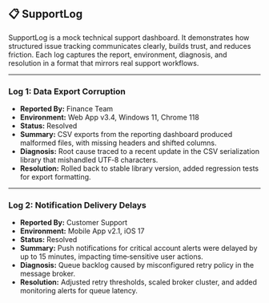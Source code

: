 ## 📋 SupportLog

SupportLog is a mock technical support dashboard. It demonstrates how structured issue tracking communicates clearly, builds trust, and reduces friction. Each log captures the report, environment, diagnosis, and resolution in a format that mirrors real support workflows.

---

### Log 1: Data Export Corruption
- **Reported By:** Finance Team  
- **Environment:** Web App v3.4, Windows 11, Chrome 118  
- **Status:** Resolved  
- **Summary:** CSV exports from the reporting dashboard produced malformed files, with missing headers and shifted columns.  
- **Diagnosis:** Root cause traced to a recent update in the CSV serialization library that mishandled UTF‑8 characters.  
- **Resolution:** Rolled back to stable library version, added regression tests for export formatting.  

---

### Log 2: Notification Delivery Delays
- **Reported By:** Customer Support  
- **Environment:** Mobile App v2.1, iOS 17  
- **Status:** Resolved  
- **Summary:** Push notifications for critical account alerts were delayed by up to 15 minutes, impacting time‑sensitive user actions.  
- **Diagnosis:** Queue backlog caused by misconfigured retry policy in the message broker.  
- **Resolution:** Adjusted retry thresholds, scaled broker cluster, and added monitoring alerts for queue latency.  


